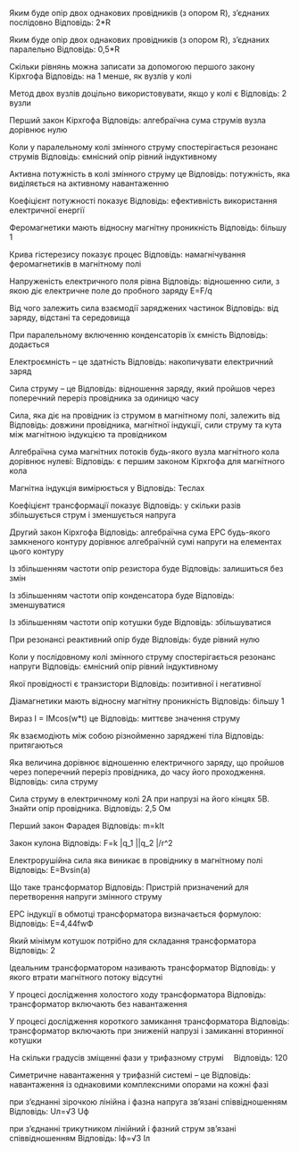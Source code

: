 
Яким буде опір двох однакових провідників (з опором R), з’єднаних послідовно Відповідь: 2*R

Яким буде опір двох однакових провідників (з опором R), з’єднаних паралельно Відповідь: 0,5*R

Скільки рівнянь можна записати за допомогою першого закону Кірхгофа Відповідь: на 1 менше, як вузлів у колі

Метод двох вузлів доцільно використовувати, якщо у колі є Відповідь: 2 вузли

Перший закон Кірхгофа Відповідь: алгебраїчна сума струмів вузла дорівнює нулю

Коли у паралельному колі змінного струму спостерігається резонанс струмів Відповідь: ємнісний опір рівний індуктивному

Активна потужність в колі змінного струму це Відповідь: потужність, яка виділяється на активному навантаженню

Коефіцієнт потужності показує Відповідь: ефективність використання електричної енергії

Феромагнетики мають відносну магнітну проникність Відповідь: більшу 1

Крива гістерезису показує процес Відповідь: намагнічування феромагнетиків в магнітному полі

Напруженість електричного поля рівна Відповідь: відношенню сили, з якою діє електричне поле до пробного заряду Е=F/q

Від чого залежить сила взаємодії заряджених частинок Відповідь: від заряду, відстані та середовища

При паралельному включенню конденсаторів їх ємність Відповідь: додається

Електроємність – це здатність Відповідь: накопичувати електричний заряд

Сила струму – це Відповідь: відношення заряду, який пройшов через поперечний переріз провідника за одиницю часу

Сила, яка діє на провідник із струмом в магнітному полі, залежить від Відповідь: довжини провідника, магнітної індукції, сили струму та кута між магнітною індукцією та провідником

Алгебраїчна сума магнітних потоків будь-якого вузла магнітного кола дорівнює нулеві: Відповідь: є першим законом Кірхгофа для магнітного кола

Магнітна індукція вимірюється у Відповідь: Теслах

Коефіцієнт трансформації показує Відповідь: у скільки разів збільшується струм і зменшується напруга

Другий закон Кірхгофа Відповідь: алгебраїчна сума ЕРС будь-якого замкненого контуру дорівнює алгебраїчній сумі напруги на елементах цього контуру

Із збільшенням частоти опір резистора буде Відповідь: залишиться без змін

Із збільшенням частоти опір конденсатора буде Відповідь: зменшуватися

Із збільшенням частоти опір котушки буде Відповідь: збільшуватися

При резонансі реактивний опір буде Відповідь: буде рівний нулю

Коли у послідовному колі змінного струму спостерігається резонанс напруги Відповідь: ємнісний опір рівний індуктивному

Якої провідності є транзистори Відповідь: позитивної і негативної

Діамагнетики мають відносну магнітну проникність Відповідь: більшу 1

Вираз І = ІMcos(w*t) це Відповідь: миттєве значення струму

Як взаємодіють між собою різнойменно заряджені тіла Відповідь: притягаються

Яка величина дорівнює відношенню електричного заряду, що пройшов через поперечний переріз провідника, до часу його проходження. Відповідь: сила струму

Сила струму в електричному колі 2А при напрузі на його кінцях 5В. Знайти опір провідника. Відповідь: 2,5 Ом

Перший закон Фарадея Відповідь: m=kIt

Закон кулона Відповідь: F=k |q_1 ||q_2 |/r^2

Електрорушійна сила яка виникає в провіднику в магнітному полі Відповідь: E=Bvsin(a)

Що таке трансформатор Відповідь: Пристрій призначений для перетворення напруги змінного струму

ЕРС індукції в обмотці трансформатора визначається формулою: Відповідь: Е=4,44fwФ

Який мінімум котушок потрібно для складання трансформатора Відповідь: 2

Ідеальним трансформатором називають трансформатор Відповідь: у якого втрати магнітного потоку відсутні

У процесі дослідження холостого ходу трансформатора Відповідь: трансформатор включають без навантаження

У процесі дослідження короткого замикання трансформатора Відповідь: трансформатор включають при зниженій напрузі і замиканні вторинної котушки

На скільки градусів зміщенні фази у трифазному струмі  Відповідь: 120

Симетричне навантаження у трифазній системі – це Відповідь: навантаження із однаковими комплексними опорами на кожні фазі

при з’єднанні зірочкою лінійна і фазна напруга зв’язані співвідношенням Відповідь: Uл=√3 Uф

при з’єднанні трикутником лінійний і фазний струм зв’язані співвідношенням Відповідь: Іф=√3 Іл
